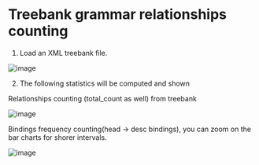 # Treebank grammar relationships counting

1. Load an XML treebank file.

![image](https://user-images.githubusercontent.com/22726230/145682772-e5626535-322b-45a6-8890-11175b6f0b55.png)

2. The following statistics will be computed and shown

Relationships counting (total_count as well) from treebank

![image](https://user-images.githubusercontent.com/22726230/145682783-96588634-7b71-4096-8753-64caea7081c5.png)

Bindings frequency counting(head -> desc bindings), you can zoom on the bar charts for shorer intervals. 

![image](https://user-images.githubusercontent.com/22726230/145682793-ee292086-dbee-4305-9aef-8c17d8d3374c.png)
